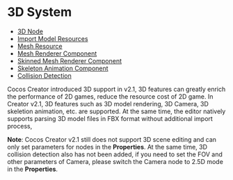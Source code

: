 # 3D System

- [3D Node](3d-node.md)
- [Import Model Resources](import-model.md)
- [Mesh Resource](mesh.md)
- [Mesh Renderer Component](mesh-renderer.md)
- [Skinned Mesh Renderer Component](skinned-mesh-renderer.md)
- [Skeleton Animation Component](skeleton-animation.md)
- [Collision Detection](intersect.md)

Cocos Creator introduced 3D support in v2.1, 3D features can greatly enrich the performance of 2D games, reduce the resource cost of 2D game. In Creator v2.1, 3D features such as 3D model rendering, 3D Camera, 3D skeletion animation, etc. are supported. At the same time, the editor natively supports parsing 3D model files in FBX format without additional import process,

**Note**: Cocos Creator v2.1 still does not support 3D scene editing and can only set parameters for nodes in the **Properties**. At the same time, 3D collision detection also has not been added, if you need to set the FOV and other parameters of Camera, please switch the Camera node to 2.5D mode in the **Properties**.

